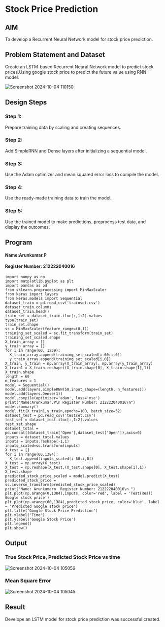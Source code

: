# Stock Price Prediction

## AIM

To develop a Recurrent Neural Network model for stock price prediction.

## Problem Statement and Dataset
Create an LSTM-based Recurrent Neural Network model to predict stock prices.Using google stock price to predict the future value using RNN model.

![Screenshot 2024-10-04 110150](https://github.com/user-attachments/assets/aa26aa64-3513-4a96-b749-c3cfcf8b504a)


## Design Steps

### Step 1:
Prepare training data by scaling and creating sequences.

### Step 2:
Add SimpleRNN and Dense layers after initializing a sequential model.

### Step 3:
Use the Adam optimizer and mean squared error loss to compile the model.

### Step 4:
Use the ready-made training data to train the model.

### Step 5:
Use the trained model to make predictions, preprocess test data, and display the outcomes.

## Program
#### Name:Arunkumar.P
#### Register Number: 212222040016

```
import numpy as np
import matplotlib.pyplot as plt
import pandas as pd
from sklearn.preprocessing import MinMaxScaler
from keras import layers
from keras.models import Sequential
dataset_train = pd.read_csv('trainset.csv')
dataset_train.columns
dataset_train.head()
train_set = dataset_train.iloc[:,1:2].values
type(train_set)
train_set.shape
sc = MinMaxScaler(feature_range=(0,1))
training_set_scaled = sc.fit_transform(train_set)
training_set_scaled.shape
X_train_array = []
y_train_array = []
for i in range(60, 1259):
  X_train_array.append(training_set_scaled[i-60:i,0])
  y_train_array.append(training_set_scaled[i,0])
X_train, y_train = np.array(X_train_array), np.array(y_train_array)
X_train1 = X_train.reshape((X_train.shape[0], X_train.shape[1],1))
X_train.shape
length = 60
n_features = 1
model = Sequential()
model.add(layers.SimpleRNN(50,input_shape=(length, n_features)))
model.add(layers.Dense(1))
model.compile(optimizer='adam', loss='mse')
print("Name:Arunkumar.P\n Register Number: 212222040016\n")
model.summary()
model.fit(X_train1,y_train,epochs=100, batch_size=32)
dataset_test = pd.read_csv('testset.csv')
test_set = dataset_test.iloc[:,1:2].values
test_set.shape
dataset_total = pd.concat((dataset_train['Open'],dataset_test['Open']),axis=0)
inputs = dataset_total.values
inputs = inputs.reshape(-1,1)
inputs_scaled=sc.transform(inputs)
X_test = []
for i in range(60,1384):
  X_test.append(inputs_scaled[i-60:i,0])
X_test = np.array(X_test)
X_test = np.reshape(X_test,(X_test.shape[0], X_test.shape[1],1))
X_test.shape
predicted_stock_price_scaled = model.predict(X_test)
predicted_stock_price = sc.inverse_transform(predicted_stock_price_scaled)
print("Name: Arunkumarn  Register Number: 212222040016\n ")
plt.plot(np.arange(0,1384),inputs, color='red', label = 'Test(Real) Google stock price')
plt.plot(np.arange(60,1384),predicted_stock_price, color='blue', label = 'Predicted Google stock price')
plt.title('Google Stock Price Prediction')
plt.xlabel('Time')
plt.ylabel('Google Stock Price')
plt.legend()
plt.show()

```
## Output

### True Stock Price, Predicted Stock Price vs time

![Screenshot 2024-10-04 105056](https://github.com/user-attachments/assets/3e9399ed-c464-4821-b7b1-ba5b86f59f32)


### Mean Square Error

![Screenshot 2024-10-04 105045](https://github.com/user-attachments/assets/0f30187c-ad9b-4858-9f34-e9753c98e999)


## Result
Develope an LSTM model for stock price prediction was successful created.

